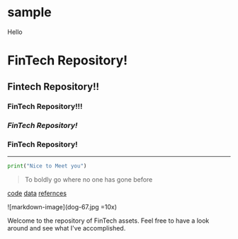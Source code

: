 # sample
Hello

# FinTech Repository!

## Fintech Repository!!

### FinTech Repository!!!

### *FinTech Repository!*

### **FinTech Repository!**

---

```python
print("Nice to Meet you")
```

> To boldly go where no one has gone before

[code](code)
[data](data)
[refernces](references)

![markdown-image](dog-67.jpg =10x)

Welcome to the repository of FinTech assets.  Feel free to have a look around and see what I've accomplished.
